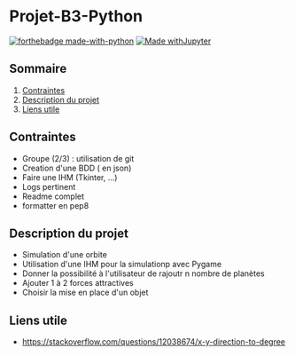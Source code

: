 # Projet-B3-Python

[![forthebadge made-with-python](http://ForTheBadge.com/images/badges/made-with-python.svg)](https://www.python.org/) [![Made withJupyter](https://img.shields.io/badge/Made%20with-Jupyter-orange?style=for-the-badge&logo=Jupyter)](https://jupyter.org/try)

## Sommaire
1. [Contraintes](#contraintes)
2. [Description du projet](#description-du-projet)
3. [Liens utile](#liens-utile)


## Contraintes
- Groupe (2/3) : utilisation de git
- Creation d'une BDD ( en json)
- Faire une IHM (Tkinter, ...)
- Logs pertinent
- Readme complet
- formatter en pep8

## Description du projet
- Simulation d'une orbite 
- Utilisation d'une IHM pour la simulationp avec Pygame
- Donner la possibilité à l'utilisateur de rajoutr n nombre de planètes 
- Ajouter 1 à 2 forces attractives 
- Choisir la mise en place d'un objet 

## Liens utile
- https://stackoverflow.com/questions/12038674/x-y-direction-to-degree
